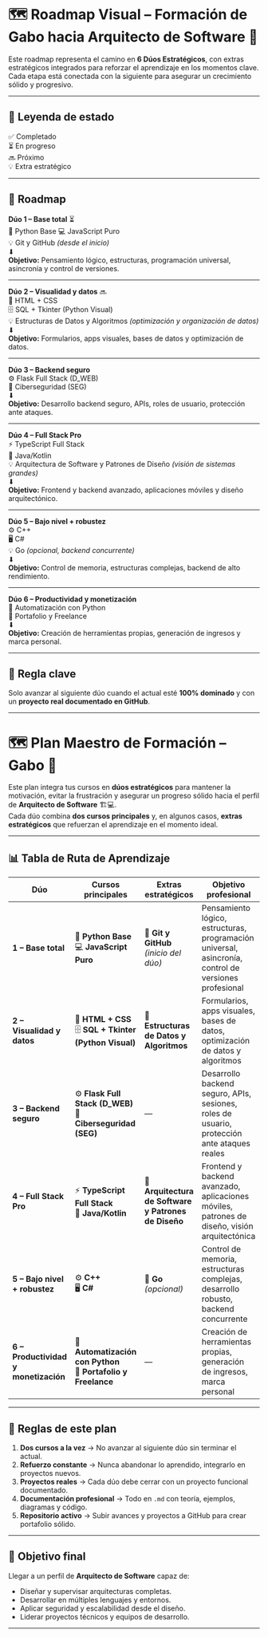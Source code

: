 # 🗺️ Roadmap Visual – Formación de Gabo hacia Arquitecto de Software 🚀

Este roadmap representa el camino en **6 Dúos Estratégicos**, con extras estratégicos integrados para reforzar el aprendizaje en los momentos clave.  
Cada etapa está conectada con la siguiente para asegurar un crecimiento sólido y progresivo.

---

## 🌟 Leyenda de estado
✅ Completado  
⏳ En progreso  
🔜 Próximo  
💡 Extra estratégico

---

## 📍 Roadmap

**Dúo 1 – Base total** ⏳  
🐍 Python Base
💻 JavaScript Puro  
💡 Git y GitHub *(desde el inicio)*  
⬇  
**Objetivo:** Pensamiento lógico, estructuras, programación universal, asincronía y control de versiones.

---

**Dúo 2 – Visualidad y datos** 🔜  
🎨 HTML + CSS  
🗄️ SQL + Tkinter (Python Visual)  
💡 Estructuras de Datos y Algoritmos *(optimización y organización de datos)*  
⬇  
**Objetivo:** Formularios, apps visuales, bases de datos y optimización de datos.

---

**Dúo 3 – Backend seguro**  
⚙️ Flask Full Stack (D_WEB)  
🔐 Ciberseguridad (SEG)  
⬇  
**Objetivo:** Desarrollo backend seguro, APIs, roles de usuario, protección ante ataques.

---

**Dúo 4 – Full Stack Pro**  
⚡ TypeScript Full Stack  
📱 Java/Kotlin  
💡 Arquitectura de Software y Patrones de Diseño *(visión de sistemas grandes)*  
⬇  
**Objetivo:** Frontend y backend avanzado, aplicaciones móviles y diseño arquitectónico.

---

**Dúo 5 – Bajo nivel + robustez**  
⚙️ C++  
🖥️ C#  
💡 Go *(opcional, backend concurrente)*  
⬇  
**Objetivo:** Control de memoria, estructuras complejas, backend de alto rendimiento.

---

**Dúo 6 – Productividad y monetización**  
🤖 Automatización con Python  
💼 Portafolio y Freelance  
⬇  
**Objetivo:** Creación de herramientas propias, generación de ingresos y marca personal.

---

## 🎯 Regla clave
Solo avanzar al siguiente dúo cuando el actual esté **100% dominado** y con un **proyecto real documentado en GitHub**.

---

# 🗺️ Plan Maestro de Formación – Gabo 🚀

Este plan integra tus cursos en **dúos estratégicos** para mantener la motivación, evitar la frustración y asegurar un progreso sólido hacia el perfil de **Arquitecto de Software** 🏗️💻.  
Cada dúo combina **dos cursos principales** y, en algunos casos, **extras estratégicos** que refuerzan el aprendizaje en el momento ideal.

---

## 📊 Tabla de Ruta de Aprendizaje

| **Dúo** | **Cursos principales** | **Extras estratégicos** | **Objetivo profesional** |
|---------|------------------------|--------------------------|---------------------------|
| **1 – Base total** | 🐍 **Python Base**<br>💻 **JavaScript Puro** | 📌 **Git y GitHub** *(inicio del dúo)* | Pensamiento lógico, estructuras, programación universal, asincronía, control de versiones profesional |
| **2 – Visualidad y datos** | 🎨 **HTML + CSS**<br>🗄️ **SQL + Tkinter (Python Visual)** | 📌 **Estructuras de Datos y Algoritmos** | Formularios, apps visuales, bases de datos, optimización de datos y algoritmos |
| **3 – Backend seguro** | ⚙️ **Flask Full Stack (D_WEB)**<br>🔐 **Ciberseguridad (SEG)** | — | Desarrollo backend seguro, APIs, sesiones, roles de usuario, protección ante ataques reales |
| **4 – Full Stack Pro** | ⚡ **TypeScript Full Stack**<br>📱 **Java/Kotlin** | 📌 **Arquitectura de Software y Patrones de Diseño** | Frontend y backend avanzado, aplicaciones móviles, patrones de diseño, visión arquitectónica |
| **5 – Bajo nivel + robustez** | ⚙️ **C++**<br>🖥️ **C#** | 📌 **Go** *(opcional)* | Control de memoria, estructuras complejas, desarrollo robusto, backend concurrente |
| **6 – Productividad y monetización** | 🤖 **Automatización con Python**<br>💼 **Portafolio y Freelance** | — | Creación de herramientas propias, generación de ingresos, marca personal |

---

## 📌 Reglas de este plan
1. **Dos cursos a la vez** → No avanzar al siguiente dúo sin terminar el actual.  
2. **Refuerzo constante** → Nunca abandonar lo aprendido, integrarlo en proyectos nuevos.  
3. **Proyectos reales** → Cada dúo debe cerrar con un proyecto funcional documentado.  
4. **Documentación profesional** → Todo en `.md` con teoría, ejemplos, diagramas y código.  
5. **Repositorio activo** → Subir avances y proyectos a GitHub para crear portafolio sólido.

---

## 🎯 Objetivo final
Llegar a un perfil de **Arquitecto de Software** capaz de:
- Diseñar y supervisar arquitecturas completas.
- Desarrollar en múltiples lenguajes y entornos.
- Aplicar seguridad y escalabilidad desde el diseño.
- Liderar proyectos técnicos y equipos de desarrollo.

---